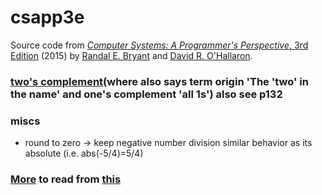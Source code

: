 # csapp3e
Source code from [*Computer Systems: A Programmer's Perspective*, 3rd Edition](http://csapp.cs.cmu.edu/3e/home.html) (2015) by [Randal E. Bryant](http://www.cs.cmu.edu/~bryant) and [David R. O'Hallaron](http://www.cs.cmu.edu/~droh).
###  [two's complement](https://en.wikipedia.org/wiki/Two%27s_complement#Theory)(where also says term origin 'The 'two' in the name' and one's complement 'all 1s') also see p132
### miscs
- round to zero -> keep negative number division similar behavior as its absolute (i.e. abs(-5/4)=5/4)
### [More](https://teachyourselfcs.com/) to read from [this](https://news.ycombinator.com/item?id=22286340)